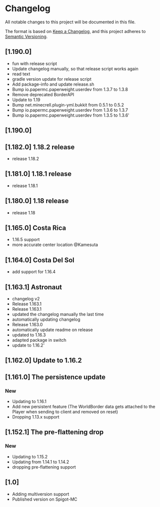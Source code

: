 # Changelog
All notable changes to this project will be documented in this file.

The format is based on [Keep a Changelog](https://keepachangelog.com/en/1.0.0/),
and this project adheres to [Semantic Versioning](https://semver.org/spec/v2.0.0.html).

## [1.190.0]

- fun with release script
- Update changelog manually, so that release script works again
- read text
- gradle version update for release script
- Add package-info and update release.sh
- Bump io.papermc.paperweight.userdev from 1.3.7 to 1.3.8
- Remove deprecated BorderAPI
- Update to 1.19
- Bump net.minecrell.plugin-yml.bukkit from 0.5.1 to 0.5.2
- Bump io.papermc.paperweight.userdev from 1.3.6 to 1.3.7
- Bump io.papermc.paperweight.userdev from 1.3.5 to 1.3.6'

## [1.190.0]



## [1.182.0] 1.18.2 release

- release 1.18.2

## [1.181.0] 1.18.1 release

- release 1.18.1

## [1.180.0] 1.18 release

- release 1.18

## [1.165.0] Costa Rica

- 1.16.5 support
- more accurate center location @Kamesuta

## [1.164.0] Costa Del Sol

- add support for 1.16.4

## [1.163.1] Astronaut

- changelog v2
- Release 1.163.1
- Release 1.163.1
- updated the changelog manually the last time
- automatically updating changelog
- Release 1.163.0
- automatically update readme on release
- updated to 1.16.3
- adapted package in switch
- update to 1.16.2'

## [1.162.0] Update to 1.16.2

## [1.161.0] The persistence update

### New
- Updating to 1.16.1
- Add new persistent feature (The WorldBorder data gets attached to the Player when sending to client and removed on reset)
- Dropping 1.13.x support


## [1.152.1] The pre-flattening drop

### New
- Updating to 1.15.2
- Updating from 1.14.1 to 1.14.2
- dropping pre-flattening support


## [1.0]

- Adding multiversion support
- Published version on Spigot-MC
